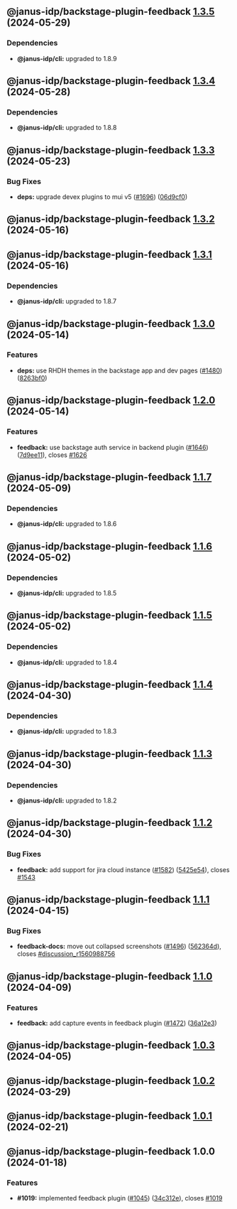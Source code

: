 ## @janus-idp/backstage-plugin-feedback [1.3.5](https://github.com/janus-idp/backstage-plugins/compare/@janus-idp/backstage-plugin-feedback@1.3.4...@janus-idp/backstage-plugin-feedback@1.3.5) (2024-05-29)



### Dependencies

* **@janus-idp/cli:** upgraded to 1.8.9

## @janus-idp/backstage-plugin-feedback [1.3.4](https://github.com/janus-idp/backstage-plugins/compare/@janus-idp/backstage-plugin-feedback@1.3.3...@janus-idp/backstage-plugin-feedback@1.3.4) (2024-05-28)



### Dependencies

* **@janus-idp/cli:** upgraded to 1.8.8

## @janus-idp/backstage-plugin-feedback [1.3.3](https://github.com/janus-idp/backstage-plugins/compare/@janus-idp/backstage-plugin-feedback@1.3.2...@janus-idp/backstage-plugin-feedback@1.3.3) (2024-05-23)


### Bug Fixes

* **deps:** upgrade devex plugins to mui v5 ([#1696](https://github.com/janus-idp/backstage-plugins/issues/1696)) ([06d9cf0](https://github.com/janus-idp/backstage-plugins/commit/06d9cf0d8c134212329eb691ac21eb78ae155c09))

## @janus-idp/backstage-plugin-feedback [1.3.2](https://github.com/janus-idp/backstage-plugins/compare/@janus-idp/backstage-plugin-feedback@1.3.1...@janus-idp/backstage-plugin-feedback@1.3.2) (2024-05-16)

## @janus-idp/backstage-plugin-feedback [1.3.1](https://github.com/janus-idp/backstage-plugins/compare/@janus-idp/backstage-plugin-feedback@1.3.0...@janus-idp/backstage-plugin-feedback@1.3.1) (2024-05-16)



### Dependencies

* **@janus-idp/cli:** upgraded to 1.8.7

## @janus-idp/backstage-plugin-feedback [1.3.0](https://github.com/janus-idp/backstage-plugins/compare/@janus-idp/backstage-plugin-feedback@1.2.0...@janus-idp/backstage-plugin-feedback@1.3.0) (2024-05-14)


### Features

* **deps:** use RHDH themes in the backstage app and dev pages ([#1480](https://github.com/janus-idp/backstage-plugins/issues/1480)) ([8263bf0](https://github.com/janus-idp/backstage-plugins/commit/8263bf099736cbb0d0f2316082d338ba81fa6927))

## @janus-idp/backstage-plugin-feedback [1.2.0](https://github.com/janus-idp/backstage-plugins/compare/@janus-idp/backstage-plugin-feedback@1.1.7...@janus-idp/backstage-plugin-feedback@1.2.0) (2024-05-14)


### Features

* **feedback:** use backstage auth service in backend plugin ([#1646](https://github.com/janus-idp/backstage-plugins/issues/1646)) ([7d9ee11](https://github.com/janus-idp/backstage-plugins/commit/7d9ee11d1ed0dbc1ff026de3b1e50f2888c3f542)), closes [#1626](https://github.com/janus-idp/backstage-plugins/issues/1626)

## @janus-idp/backstage-plugin-feedback [1.1.7](https://github.com/janus-idp/backstage-plugins/compare/@janus-idp/backstage-plugin-feedback@1.1.6...@janus-idp/backstage-plugin-feedback@1.1.7) (2024-05-09)



### Dependencies

* **@janus-idp/cli:** upgraded to 1.8.6

## @janus-idp/backstage-plugin-feedback [1.1.6](https://github.com/janus-idp/backstage-plugins/compare/@janus-idp/backstage-plugin-feedback@1.1.5...@janus-idp/backstage-plugin-feedback@1.1.6) (2024-05-02)



### Dependencies

* **@janus-idp/cli:** upgraded to 1.8.5

## @janus-idp/backstage-plugin-feedback [1.1.5](https://github.com/janus-idp/backstage-plugins/compare/@janus-idp/backstage-plugin-feedback@1.1.4...@janus-idp/backstage-plugin-feedback@1.1.5) (2024-05-02)



### Dependencies

* **@janus-idp/cli:** upgraded to 1.8.4

## @janus-idp/backstage-plugin-feedback [1.1.4](https://github.com/janus-idp/backstage-plugins/compare/@janus-idp/backstage-plugin-feedback@1.1.3...@janus-idp/backstage-plugin-feedback@1.1.4) (2024-04-30)



### Dependencies

* **@janus-idp/cli:** upgraded to 1.8.3

## @janus-idp/backstage-plugin-feedback [1.1.3](https://github.com/janus-idp/backstage-plugins/compare/@janus-idp/backstage-plugin-feedback@1.1.2...@janus-idp/backstage-plugin-feedback@1.1.3) (2024-04-30)



### Dependencies

* **@janus-idp/cli:** upgraded to 1.8.2

## @janus-idp/backstage-plugin-feedback [1.1.2](https://github.com/janus-idp/backstage-plugins/compare/@janus-idp/backstage-plugin-feedback@1.1.1...@janus-idp/backstage-plugin-feedback@1.1.2) (2024-04-30)


### Bug Fixes

* **feedback:** add support for jira cloud instance ([#1582](https://github.com/janus-idp/backstage-plugins/issues/1582)) ([5425e54](https://github.com/janus-idp/backstage-plugins/commit/5425e5494c9b8301e6732f534d5ede889996342c)), closes [#1543](https://github.com/janus-idp/backstage-plugins/issues/1543)

## @janus-idp/backstage-plugin-feedback [1.1.1](https://github.com/janus-idp/backstage-plugins/compare/@janus-idp/backstage-plugin-feedback@1.1.0...@janus-idp/backstage-plugin-feedback@1.1.1) (2024-04-15)


### Bug Fixes

* **feedback-docs:** move out collapsed screenshots ([#1496](https://github.com/janus-idp/backstage-plugins/issues/1496)) ([562364d](https://github.com/janus-idp/backstage-plugins/commit/562364d80633178302fc2f9e759465cea482ce8a)), closes [#discussion_r1560988756](https://github.com/janus-idp/backstage-plugins/issues/discussion_r1560988756)

## @janus-idp/backstage-plugin-feedback [1.1.0](https://github.com/janus-idp/backstage-plugins/compare/@janus-idp/backstage-plugin-feedback@1.0.3...@janus-idp/backstage-plugin-feedback@1.1.0) (2024-04-09)


### Features

* **feedback:** add capture events in feedback plugin ([#1472](https://github.com/janus-idp/backstage-plugins/issues/1472)) ([36a12e3](https://github.com/janus-idp/backstage-plugins/commit/36a12e332cb9d75bd367004948116697af9ff885))

## @janus-idp/backstage-plugin-feedback [1.0.3](https://github.com/janus-idp/backstage-plugins/compare/@janus-idp/backstage-plugin-feedback@1.0.2...@janus-idp/backstage-plugin-feedback@1.0.3) (2024-04-05)

## @janus-idp/backstage-plugin-feedback [1.0.2](https://github.com/janus-idp/backstage-plugins/compare/@janus-idp/backstage-plugin-feedback@1.0.1...@janus-idp/backstage-plugin-feedback@1.0.2) (2024-03-29)

## @janus-idp/backstage-plugin-feedback [1.0.1](https://github.com/janus-idp/backstage-plugins/compare/@janus-idp/backstage-plugin-feedback@1.0.0...@janus-idp/backstage-plugin-feedback@1.0.1) (2024-02-21)

## @janus-idp/backstage-plugin-feedback 1.0.0 (2024-01-18)


### Features

* **#1019:** implemented feedback plugin ([#1045](https://github.com/janus-idp/backstage-plugins/issues/1045)) ([34c312e](https://github.com/janus-idp/backstage-plugins/commit/34c312e3c8522e81d04621abdcb174c0ecb25733)), closes [#1019](https://github.com/janus-idp/backstage-plugins/issues/1019)
